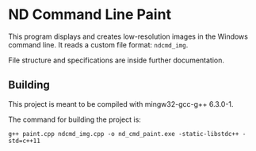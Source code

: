 # ND Command Line Paint

This program displays and creates low-resolution images in the Windows command line.
It reads a custom file format: `ndcmd_img`.

File structure and specifications are inside further documentation.
 
## Building

This project is meant to be compiled with mingw32-gcc-g++ 6.3.0-1. 

The command for building the project is:

`g++ paint.cpp ndcmd_img.cpp -o nd_cmd_paint.exe -static-libstdc++ -std=c++11`
 



